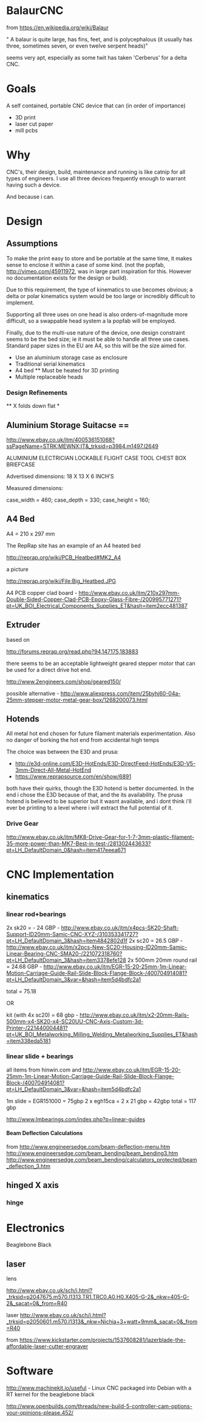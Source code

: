 # BalaurCNC

from https://en.wikipedia.org/wiki/Balaur

" A balaur is quite large, has fins, feet, and is polycephalous (it usually has three, sometimes seven, or even twelve serpent heads)"

seems very apt, especially as some twit has taken 'Cerberus' for a delta CNC.

# Goals

A self contained, portable CNC device that can (in order of importance)

* 3D print
* laser cut paper
* mill pcbs

# Why

CNC's, their design, build, maintenance and running is like catnip for all types of engineers. I use all three devices frequently enough to warrant having such a device.

And because i can.

# Design

## Assumptions

To make the print easy to store and be portable at the same time, it makes sense to enclose it within a case of some kind. (not the popfab, http://vimeo.com/45911972,  was in large part inspiration for this. However no documentation exists for the design or build).

Due to this requirement, the type of kinematics to use becomes obvious; a delta or polar kinematics system would be too large or incredibly difficult to implement.

Supporting all three uses on one head is also orders-of-magnitude more difficult, so a swappable head system a la popfab will be employed.

Finally, due to the multi-use nature of the device, one design constraint seems to be the bed size; ie it must be able to handle all three use cases. Standard paper sizes in the EU are A4, so this will be the size aimed for.

* Use an aluminium storage case as enclosure
* Traditional serial kinematics
* A4 bed
** Must be heated for 3D printing
* Multiple replaceable heads

### Design Refinements

** X folds down flat
*







## Aluminium Storage Suitacse == 

http://www.ebay.co.uk/itm/400536151068?ssPageName=STRK:MEWNX:IT&_trksid=p3984.m1497.l2649

ALUMINIUM ELECTRICIAN LOCKABLE FLIGHT CASE TOOL CHEST BOX BRIEFCASE

Advertised dimensions: 18 X 13 X 6 INCH'S

Measured dimensions: 

case_width  = 460;
case_depth  = 330;
case_height = 160;

## A4 Bed

A4 = 210 x 297 mm

The RepRap site has an example of an A4 heated bed

http://reprap.org/wiki/PCB_Heatbed#MK2_A4

a picture

http://reprap.org/wiki/File:Big_Heatbed.JPG

A4 PCB copper clad board - http://www.ebay.co.uk/itm/210x297mm-Double-Sided-Copper-Clad-PCB-Epoxy-Glass-Fibre-/200995771271?pt=UK_BOI_Electrical_Components_Supplies_ET&hash=item2ecc481387

## Extruder

based on 

http://forums.reprap.org/read.php?94,147175,183883

there seems to be an acceptable lightweight geared stepper motor that can be used for a direct drive hot end.

http://www.2engineers.com/shop/geared150/

possible alternative - http://www.aliexpress.com/item/25byhj60-04a-25mm-stepper-motor-metal-gear-box/1268200073.html 

## Hotends

All metal hot end chosen for future filament materials experimentation. Also no danger of borking the hot end from accidental high temps

The choice was between the E3D and prusa:

* http://e3d-online.com/E3D-HotEnds/E3D-DirectFeed-HotEnds/E3D-V5-3mm-Direct-All-Metal-HotEnd
* https://www.reprapsource.com/en/show/6891

both have their quirks, though the E3D hotend is better documented. In the end i chose the E3D because of that, and the its availability. The prusa hotend is believed to be superior but it wasnt available, and i dont think i'll ever be printing to a level where i will extract the full potential of it.

### Drive Gear

http://www.ebay.co.uk/itm/MK8-Drive-Gear-for-1-7-3mm-plastic-filament-35-more-power-than-MK7-Best-in-test-/281302443633?pt=LH_DefaultDomain_0&hash=item417eeea671

# CNC Implementation

## kinematics
### linear rod+bearings
2x sk20 = - 24 GBP - http://www.ebay.co.uk/itm/x4pcs-SK20-Shaft-Support-ID20mm-Samic-CNC-XYZ-/310353341727?pt=LH_DefaultDomain_3&hash=item4842802d1f 
2x sc20 = 26.5 GBP - http://www.ebay.co.uk/itm/x2pcs-New-SC20-Housing-ID20mm-Samic-Linear-Bearing-CNC-SMA20-/221072318760?pt=LH_DefaultDomain_3&hash=item3378efe128
2x 500mm 20mm round rail = 24.68 GBP - http://www.ebay.co.uk/itm/EGR-15-20-25mm-1m-Linear-Motion-Carriage-Guide-Rail-Slide-Block-Flange-Block-/400704914081?pt=LH_DefaultDomain_3&var=&hash=item5d4bdfc2a1

total = 75.18

OR

kit (with 4x sc20) = 68 gbp - http://www.ebay.co.uk/itm/x2-20mm-Rails-500mm-x4-SK20-x4-SC20UU-CNC-Axis-Custom-3d-Printer-/221440004481?pt=UK_BOI_Metalworking_Milling_Welding_Metalworking_Supplies_ET&hash=item338eda5181

### linear slide + bearings
all items from hinwin.com and http://www.ebay.co.uk/itm/EGR-15-20-25mm-1m-Linear-Motion-Carriage-Guide-Rail-Slide-Block-Flange-Block-/400704914081?pt=LH_DefaultDomain_3&var=&hash=item5d4bdfc2a1

1m slide = EGR151000 = 75gbp
2 x egh15ca = 2 x 21 gbp = 42gbp
total = 117 gbp

http://www.lmbearings.com/index.php?p=linear-guides

#### Beam Deflection Calculations

from http://www.engineersedge.com/beam-deflection-menu.htm
http://www.engineersedge.com/beam_bending/beam_bending3.htm
http://www.engineersedge.com/beam_bending/calculators_protected/beam_deflection_3.htm



## hinged X axis

### hinge




# Electronics

Beaglebone Black

## laser
lens

http://www.ebay.co.uk/sch/i.html?_trksid=p2047675.m570.l1313.TR1.TRC0.A0.H0.X405-G-2&_nkw=405-G-2&_sacat=0&_from=R40

laser
http://www.ebay.co.uk/sch/i.html?_trksid=p2050601.m570.l1313&_nkw=Nichia+3+watt+9mm&_sacat=0&_from=R40

from https://www.kickstarter.com/projects/1537608281/lazerblade-the-affordable-laser-cutter-engraver

# Software
http://www.machinekit.io/useful - Linux CNC packaged into Debian with a RT kernel for the beaglebone black


http://www.openbuilds.com/threads/new-build-5-controller-cam-options-your-opinions-please.452/

